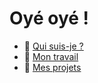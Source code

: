 # Oyé oyé !

+ 👨 [Qui suis-je ?](https://jasonchampagne.fr/bio)
+ 🏢 [Mon travail](https://jasonchampagne.fr/travail)
+ 💙 [Mes projets](https://jasonchampagne.fr/projets)

